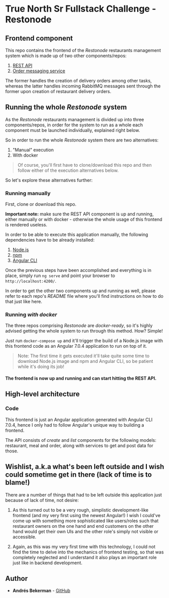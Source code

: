 # True North Sr Fullstack Challenge - Restonode 

## Frontend component

This repo contains the frontend of the *Restonode* restaurants management system which is made up of two other components/repos:

1. [REST API](https://github.com/abekerman-dev/truenorth-restonode-challenge-api)
2. [Order messaging service](https://github.com/abekerman-dev/truenorth-restonode-challenge-order-messaging-service) 
    
The former handles the creation of delivery orders among other tasks, whereas the latter handles incoming RabbitMQ messages sent through the former upon creation of restaurant delivery orders.

## Running the whole *Restonode* system

As the *Restonode* restaurants management is divided up into three components/repos, in order for the system to run as a whole each component must be launched individually, explained right below.

So in order to run the whole *Restonode* system there are two alternatives:

1. "Manual" execution
2. With docker
    
> Of course, you'll first have to clone/download this repo and then follow either of the execution alternatives below.

So let's explore these alternatives further:

### Running manually

First, clone or download this repo.

**Important note:** make sure the REST API component is up and running, either manually or with docker - otherwise the whole usage of this frontend is rendered useless.

In order to be able to execute this application manually, the following dependencies have to be already installed:
 
  1. [Node.js](https://nodejs.org/en/)
  2. [npm](https://www.npmjs.com/get-npm)
  3. [Angular CLI](https://github.com/angular/angular-cli)
  
Once the previous steps have been accomplished and everything is in place, simply run `ng serve` and point your browser to `http://localhost:4200/`.

In order to get the other two components up and running as well, please refer to each repo's *README* file where you'll find instructions on how to do that just like here.

### Running *with docker*

The three repos comprising *Restonode* are *docker-ready*, so it's highly advised getting the whole system to run through this method. How? Simple!

Just run `docker-compose up` and it'll trigger the build of a Node.js image with this frontend code as an Angular 7.0.4 application to run on top of it.

> Note: The first time it gets executed it'll take quite some time to download Node.js image and npm and Angular CLI, so be patient while it's doing its job!

#### The frontend is now up and running and can start hitting the REST API.

## High-level architecture

### Code

This frontend is just an Angular application generated with Angular CLI 7.0.4, hence I only had to follow Angular's unique way to building a frontend.

The API consists of *create* and *list* components for the following models: restaurant, meal and order, along with services to get and post data for those.

## Wishlist, a.k.a what's been left outside and I wish could sometime get in there (lack of time is to blame!)

There are a number of things that had to be left outside this application just because of lack of time, not desire:

1. As this turned out to be a very rough, simplistic development-like frontend (and my very first using the newest Angular!) I wish I could've come up with something more sophisticated like users/roles such that restaurant owners on the one hand and end customers on the other hand would get their own UIs and the other role's simply not visible or accessible.

2. Again, as this was my very first time with this technology, I could not find the time to delve into the mechanics of frontend testing, so that was completely neglected and I understand it also plays an important role just like in backend development.

## Author

* **Andrés Bekerman** - [GitHub](https://github.com/abekerman-dev)

